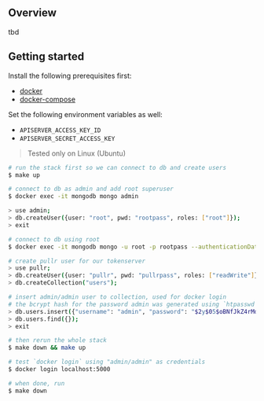 ## Overview

tbd

## Getting started

Install the following prerequisites first:

- [docker](https://docs.docker.com/engine/installation/)
- [docker-compose](https://docs.docker.com/compose/install/)

Set the following environment variables as well:

- `APISERVER_ACCESS_KEY_ID`
- `APISERVER_SECRET_ACCESS_KEY`

> Tested only on Linux (Ubuntu)

```bash
# run the stack first so we can connect to db and create users
$ make up

# connect to db as admin and add root superuser
$ docker exec -it mongodb mongo admin

> use admin;
> db.createUser({user: "root", pwd: "rootpass", roles: ["root"]});
> exit

# connect to db using root
$ docker exec -it mongodb mongo -u root -p rootpass --authenticationDatabase admin

# create pullr user for our tokenserver
> use pullr;
> db.createUser({user: "pullr", pwd: "pullrpass", roles: ["readWrite"]});
> db.createCollection("users");

# insert admin/admin user to collection, used for docker login
# the bcrypt hash for the password admin was generated using `htpasswd -nB admin`
> db.users.insert({"username": "admin", "password": "$2y$05$oBNfJkZ4rMd6PjrRHq3FdeZXezfBzWqWsZuJ7v0ePpdUFCVNaOv52"});
> db.users.find({});
> exit

# then rerun the whole stack
$ make down && make up

# test `docker login` using "admin/admin" as credentials
$ docker login localhost:5000

# when done, run
$ make down
```
